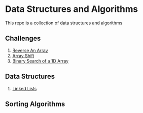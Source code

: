 # Data Structures and Algorithms

This repo is a collection of data structures and algorithms

## Challenges
1. [Reverse An Array](Challenges/ReverseArray.md)
2. [Array Shift](Challenges/ArrayShift.md)
2. [Binary Search of a 1D Array](Challenges/BinarySearchOfAnArray.md)

## Data Structures
1. [Linked Lists](DataStructures/LinkedList.md)

## Sorting Algorithms

